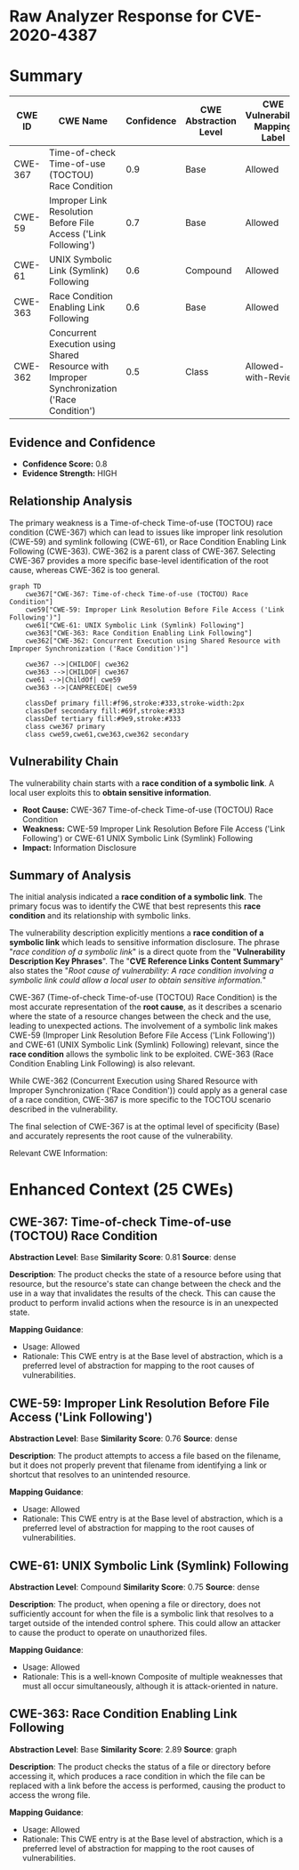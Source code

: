 # Raw Analyzer Response for CVE-2020-4387

# Summary

| CWE ID | CWE Name | Confidence | CWE Abstraction Level | CWE Vulnerability Mapping Label | CWE-Vulnerability Mapping Notes |
|---|---|---|---|---|---|
| CWE-367 | Time-of-check Time-of-use (TOCTOU) Race Condition | 0.9 | Base | Allowed | Primary CWE |
| CWE-59 | Improper Link Resolution Before File Access ('Link Following') | 0.7 | Base | Allowed | Secondary Candidate |
| CWE-61 | UNIX Symbolic Link (Symlink) Following | 0.6 | Compound | Allowed | Secondary Candidate |
| CWE-363 | Race Condition Enabling Link Following | 0.6 | Base | Allowed | Secondary Candidate |
| CWE-362 | Concurrent Execution using Shared Resource with Improper Synchronization ('Race Condition') | 0.5 | Class | Allowed-with-Review | Secondary Candidate |

## Evidence and Confidence

*   **Confidence Score:** 0.8
*   **Evidence Strength:** HIGH

## Relationship Analysis
The primary weakness is a Time-of-check Time-of-use (TOCTOU) race condition (CWE-367) which can lead to issues like improper link resolution (CWE-59) and symlink following (CWE-61), or Race Condition Enabling Link Following (CWE-363). CWE-362 is a parent class of CWE-367. Selecting CWE-367 provides a more specific base-level identification of the root cause, whereas CWE-362 is too general.

```mermaid
graph TD
    cwe367["CWE-367: Time-of-check Time-of-use (TOCTOU) Race Condition"]
    cwe59["CWE-59: Improper Link Resolution Before File Access ('Link Following')"]
    cwe61["CWE-61: UNIX Symbolic Link (Symlink) Following"]
    cwe363["CWE-363: Race Condition Enabling Link Following"]
    cwe362["CWE-362: Concurrent Execution using Shared Resource with Improper Synchronization ('Race Condition')"]

    cwe367 -->|CHILDOF| cwe362
    cwe363 -->|CHILDOF| cwe367
    cwe61 -->|ChildOf| cwe59
    cwe363 -->|CANPRECEDE| cwe59
    
    classDef primary fill:#f96,stroke:#333,stroke-width:2px
    classDef secondary fill:#69f,stroke:#333
    classDef tertiary fill:#9e9,stroke:#333
    class cwe367 primary
    class cwe59,cwe61,cwe363,cwe362 secondary
```

## Vulnerability Chain
The vulnerability chain starts with a **race condition of a symbolic link**. A local user exploits this to **obtain sensitive information**.
  - **Root Cause:** CWE-367 Time-of-check Time-of-use (TOCTOU) Race Condition
  - **Weakness:** CWE-59 Improper Link Resolution Before File Access ('Link Following') or CWE-61 UNIX Symbolic Link (Symlink) Following
  - **Impact:** Information Disclosure

## Summary of Analysis
The initial analysis indicated a **race condition of a symbolic link**. The primary focus was to identify the CWE that best represents this **race condition** and its relationship with symbolic links.

The vulnerability description explicitly mentions a **race condition of a symbolic link** which leads to sensitive information disclosure. The phrase "*race condition of a symbolic link*" is a direct quote from the "**Vulnerability Description Key Phrases**". The "**CVE Reference Links Content Summary**" also states the "*Root cause of vulnerability: A race condition involving a symbolic link could allow a local user to obtain sensitive information.*"

CWE-367 (Time-of-check Time-of-use (TOCTOU) Race Condition) is the most accurate representation of the **root cause**, as it describes a scenario where the state of a resource changes between the check and the use, leading to unexpected actions. The involvement of a symbolic link makes CWE-59 (Improper Link Resolution Before File Access ('Link Following')) and CWE-61 (UNIX Symbolic Link (Symlink) Following) relevant, since the **race condition** allows the symbolic link to be exploited. CWE-363 (Race Condition Enabling Link Following) is also relevant.

While CWE-362 (Concurrent Execution using Shared Resource with Improper Synchronization ('Race Condition')) could apply as a general case of a race condition, CWE-367 is more specific to the TOCTOU scenario described in the vulnerability.

The final selection of CWE-367 is at the optimal level of specificity (Base) and accurately represents the root cause of the vulnerability.

Relevant CWE Information:

# Enhanced Context (25 CWEs)

## CWE-367: Time-of-check Time-of-use (TOCTOU) Race Condition
**Abstraction Level**: Base
**Similarity Score**: 0.81
**Source**: dense

**Description**:
The product checks the state of a resource before using that resource, but the resource's state can change between the check and the use in a way that invalidates the results of the check. This can cause the product to perform invalid actions when the resource is in an unexpected state.

**Mapping Guidance**:
- Usage: Allowed
- Rationale: This CWE entry is at the Base level of abstraction, which is a preferred level of abstraction for mapping to the root causes of vulnerabilities.

## CWE-59: Improper Link Resolution Before File Access ('Link Following')
**Abstraction Level**: Base
**Similarity Score**: 0.76
**Source**: dense

**Description**:
The product attempts to access a file based on the filename, but it does not properly prevent that filename from identifying a link or shortcut that resolves to an unintended resource.

**Mapping Guidance**:
- Usage: Allowed
- Rationale: This CWE entry is at the Base level of abstraction, which is a preferred level of abstraction for mapping to the root causes of vulnerabilities.

## CWE-61: UNIX Symbolic Link (Symlink) Following
**Abstraction Level**: Compound
**Similarity Score**: 0.75
**Source**: dense

**Description**:
The product, when opening a file or directory, does not sufficiently account for when the file is a symbolic link that resolves to a target outside of the intended control sphere. This could allow an attacker to cause the product to operate on unauthorized files.

**Mapping Guidance**:
- Usage: Allowed
- Rationale: This is a well-known Composite of multiple weaknesses that must all occur simultaneously, although it is attack-oriented in nature.

## CWE-363: Race Condition Enabling Link Following
**Abstraction Level**: Base
**Similarity Score**: 2.89
**Source**: graph

**Description**:
The product checks the status of a file or directory before accessing it, which produces a race condition in which the file can be replaced with a link before the access is performed, causing the product to access the wrong file.

**Mapping Guidance**:
- Usage: Allowed
- Rationale: This CWE entry is at the Base level of abstraction, which is a preferred level of abstraction for mapping to the root causes of vulnerabilities.
